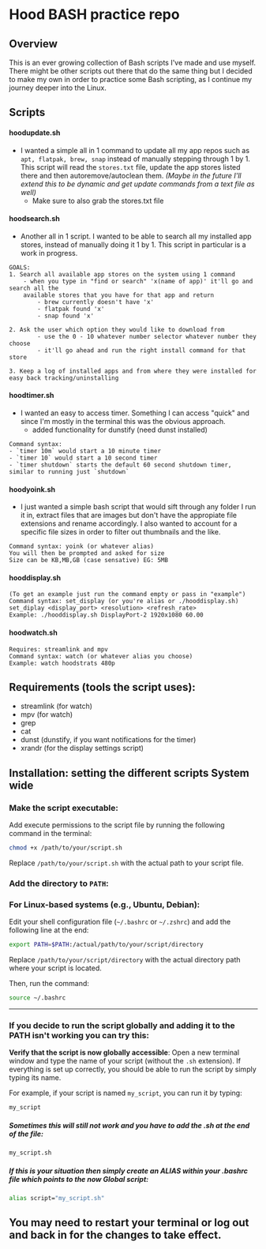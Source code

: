 # Hood BASH practice repo

## Overview
This is an ever growing collection of Bash scripts I've made and use myself.
There might be other scripts out there that do the same thing but I decided to make my own in order to practice some Bash scripting, as I continue my journey deeper into the Linux.

## Scripts
#### hoodupdate.sh
- I wanted a simple all in 1 command to update all my app repos such as `apt, flatpak, brew, snap` instead of manually stepping through 1 by 1. This script will read the `stores.txt` file, update the app stores listed there and then autoremove/autoclean them. *(Maybe in the future I'll extend this to be dynamic and get update commands from a text file as well)*
	- Make sure to also grab the stores.txt file

#### hoodsearch.sh
- Another all in 1 script. I wanted to be able to search all my installed app stores, instead of manually doing it 1 by 1. This script in particular is a work in progress.
```
GOALS:
1. Search all available app stores on the system using 1 command
	- when you type in "find or search" 'x(name of app)' it'll go and search all the 
	available stores that you have for that app and return 
		- brew currently doesn't have 'x'
		- flatpak found 'x'
		- snap found 'x'
  
2. Ask the user which option they would like to download from 
		- use the 0 - 10 whatever number selector whatever number they choose 
		- it'll go ahead and run the right install command for that store

3. Keep a log of installed apps and from where they were installed for easy back tracking/uninstalling
```
#### hoodtimer.sh
- I wanted an easy to access timer. Something I can access "quick" and since I'm mostly in the terminal this was the obvious approach. 
    - added functionality for dunstify (need dunst installed)

```
Command syntax: 
- `timer 10m` would start a 10 minute timer
- `timer 10` would start a 10 second timer
- `timer shutdown` starts the default 60 second shutdown timer, similar to running just `shutdown`
```
#### hoodyoink.sh
- I just wanted a simple bash script that would sift through any folder I run it in,
extract files that are images but don't have the appropiate file extensions and rename accordingly. 
I also wanted to account for a specific file sizes in order to filter out thumbnails and the like.

``` 
Command syntax: yoink (or whatever alias)
You will then be prompted and asked for size
Size can be KB,MB,GB (case sensative) EG: 5MB
```

#### hooddisplay.sh

```
(To get an example just run the command empty or pass in "example")
Command syntax: set_display (or you're alias or ./hooddisplay.sh)
set_diplay <display_port> <resolution> <refresh_rate>
Example: ./hooddisplay.sh DisplayPort-2 1920x1080 60.00
```

#### hoodwatch.sh

```
Requires: streamlink and mpv
Command syntax: watch (or whatever alias you choose)
Example: watch hoodstrats 480p
```

## Requirements (tools the script uses):
- streamlink (for watch)
- mpv (for watch)
- grep
- cat
- dunst (dunstify, if you want notifications for the timer) 
- xrandr (for the display settings script)

## Installation: setting the different scripts System wide
### **Make the script executable**:
Add execute permissions to the script file by running the following command in the terminal:
```bash
chmod +x /path/to/your/script.sh
```
Replace `/path/to/your/script.sh` with the actual path to your script file.

### **Add the directory to `PATH`**:

### **For Linux-based systems (e.g., Ubuntu, Debian)**:
Edit your shell configuration file (`~/.bashrc` or `~/.zshrc`) and add the following line at the end:
```bash
export PATH=$PATH:/actual/path/to/your/script/directory
```
Replace `/path/to/your/script/directory` with the actual directory path where your script is located.

Then, run the command:
```bash
source ~/.bashrc
```
---
### If you decide to run the script globally and adding it to the PATH isn't working you can try this:

**Verify that the script is now globally accessible**:
Open a new terminal window and type the name of your script (without the `.sh` extension). If everything is set up correctly, you should be able to run the script by simply typing its name.

For example, if your script is named `my_script`, you can run it by typing:
```bash
my_script
```

##### Sometimes this will still not work and you have to add the .sh at the end of the file: 
```bash
my_script.sh
```
##### If this is your situation then simply create an ALIAS within your .bashrc file which points to the now Global script:
```bash
alias script="my_script.sh"
```
## **You may need to restart your terminal or log out and back in for the changes to take effect.**

